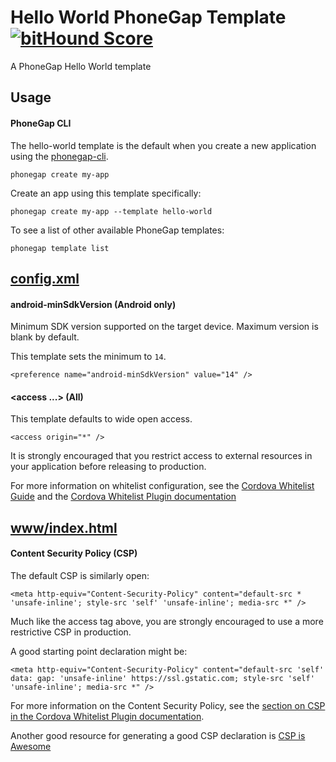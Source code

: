 # Hello World PhoneGap Template [![bitHound Score][bithound-img]][bithound-url]

A PhoneGap Hello World template

## Usage

#### PhoneGap CLI

The hello-world template is the default when you create a new application using the [phonegap-cli][phonegap-cli-url].

    phonegap create my-app

Create an app using this template specifically:

    phonegap create my-app --template hello-world

To see a list of other available PhoneGap templates:

    phonegap template list

## [config.xml][config-xml]

#### android-minSdkVersion (Android only)

Minimum SDK version supported on the target device. Maximum version is blank by default.

This template sets the minimum to `14`.

    <preference name="android-minSdkVersion" value="14" />

#### &lt;access ...&gt; (All)

This template defaults to wide open access.

    <access origin="*" />

It is strongly encouraged that you restrict access to external resources in your application before releasing to
production.

For more information on whitelist configuration, see the [Cordova Whitelist Guide][cordova-whitelist-guide] and
the [Cordova Whitelist Plugin documentation][cordova-plugin-whitelist]

## [www/index.html][index-html]

#### Content Security Policy (CSP)

The default CSP is similarly open:

    <meta http-equiv="Content-Security-Policy" content="default-src * 'unsafe-inline'; style-src 'self' 'unsafe-inline'; media-src *" />

Much like the access tag above, you are strongly encouraged to use a more restrictive CSP in production.

A good starting point declaration might be:

    <meta http-equiv="Content-Security-Policy" content="default-src 'self' data: gap: 'unsafe-inline' https://ssl.gstatic.com; style-src 'self' 'unsafe-inline'; media-src *" />

For more information on the Content Security Policy, see
the [section on CSP in the Cordova Whitelist Plugin documentation][cordova-plugin-whitelist-csp].

Another good resource for generating a good CSP declaration is [CSP is Awesome][csp-is-awesome]


[phonegap-cli-url]: http://github.com/phonegap/phonegap-cli

[cordova-app]: http://github.com/apache/cordova-app-hello-world

[bithound-img]: https://www.bithound.io/github/phonegap/phonegap-app-hello-world/badges/score.svg

[bithound-url]: https://www.bithound.io/github/phonegap/phonegap-app-hello-world

[config-xml]: https://github.com/phonegap/phonegap-template-hello-world/blob/master/config.xml

[index-html]: https://github.com/phonegap/phonegap-template-hello-world/blob/master/www/index.html

[cordova-whitelist-guide]: https://cordova.apache.org/docs/en/dev/guide/appdev/whitelist/index.html

[cordova-plugin-whitelist]: http://cordova.apache.org/docs/en/latest/reference/cordova-plugin-whitelist

[cordova-plugin-whitelist-csp]: http://cordova.apache.org/docs/en/latest/reference/cordova-plugin-whitelist#content-security-policy

[csp-is-awesome]: http://cspisawesome.com
